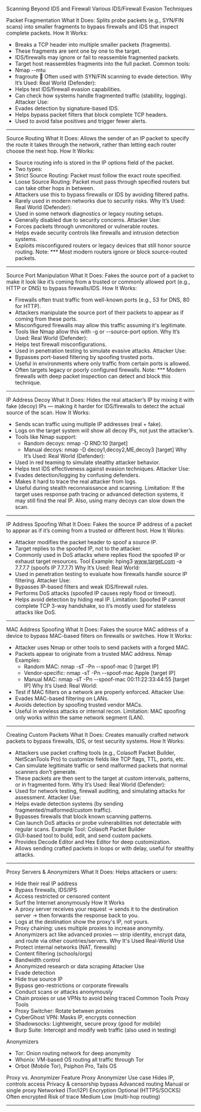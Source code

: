 Scanning Beyond IDS and Firewall
Various IDS/Firewall Evasion Techniques 

Packet Fragmentation
What It Does: Splits probe packets (e.g., SYN/FIN scans) into smaller fragments to bypass firewalls and IDS that inspect complete packets.
How It Works:
- Breaks a TCP header into multiple smaller packets (fragments).
- These fragments are sent one by one to the target.
- IDS/firewalls may ignore or fail to reassemble fragmented packets.
- Target host reassembles fragments into the full packet.
Common tools:
 - Nmap --mtu <size>
 - fragroute
📌 Often used with SYN/FIN scanning to evade detection.
Why It’s Used:
Real World (Defender):
 - Helps test IDS/firewall evasion capabilities.
 - Can check how systems handle fragmented traffic (stability, logging).
Attacker Use:
 - Evades detection by signature-based IDS.
 - Helps bypass packet filters that block complete TCP headers.
 - Used to avoid false positives and trigger fewer alerts.

---

Source Routing
What It Does: Allows the sender of an IP packet to specify the route it takes through the network, rather than letting each router choose the next hop.
How It Works:
- Source routing info is stored in the IP options field of the packet.
- Two types:
 - Strict Source Routing: Packet must follow the exact route specified.
 - Loose Source Routing: Packet must pass through specified routers but can take other hops in between.
- Attackers use this to bypass firewalls or IDS by avoiding filtered paths.
- Rarely used in modern networks due to security risks.
Why It’s Used:
Real World (Defender):
 - Used in some network diagnostics or legacy routing setups.
 - Generally disabled due to security concerns.
Attacker Use:
 - Forces packets through unmonitored or vulnerable routes.
 - Helps evade security controls like firewalls and intrusion detection systems.
 - Exploits misconfigured routers or legacy devices that still honor source routing.
Note: *** Most modern routers ignore or block source-routed packets.

---

Source Port Manipulation
What It Does: Fakes the source port of a packet to make it look like it’s coming from a trusted or commonly allowed port (e.g., HTTP or DNS) to bypass firewalls/IDS.
How It Works:
- Firewalls often trust traffic from well-known ports (e.g., 53 for DNS, 80 for HTTP).
- Attackers manipulate the source port of their packets to appear as if coming from these ports.
- Misconfigured firewalls may allow this traffic assuming it's legitimate.
- Tools like Nmap allow this with -g or --source-port option.
Why It’s Used:
Real World (Defender):
 - Helps test firewall misconfigurations.
 - Used in penetration testing to simulate evasive attacks.
Attacker Use:
 - Bypasses port-based filtering by spoofing trusted ports.
 - Useful in environments where only traffic from certain ports is allowed.
 - Often targets legacy or poorly configured firewalls.
Note: *** Modern firewalls with deep packet inspection can detect and block this technique.

---

IP Address Decoy 
What It Does: Hides the real attacker’s IP by mixing it with fake (decoy) IPs — making it harder for IDS/firewalls to detect the actual source of the scan.
How It Works:
- Sends scan traffic using multiple IP addresses (real + fake).
- Logs on the target system will show all decoy IPs, not just the attacker’s.
- Tools like Nmap support:
  - Random decoys: nmap -D RND:10 [target]
  - Manual decoys: nmap -D decoy1,decoy2,ME,decoy3 [target]
Why It’s Used:
Real World (Defender):
 - Used in red teaming to simulate stealthy attacker behavior.
 - Helps test IDS effectiveness against evasion techniques.
Attacker Use:
 - Evades detection/logging by confusing defenders.
 - Makes it hard to trace the real attacker from logs.
 - Useful during stealth reconnaissance and scanning.
Limitation: If the target uses response path tracing or advanced detection systems, it may still find the real IP. Also, using many decoys can slow down the scan.

---

IP Address Spoofing
What It Does: Fakes the source IP address of a packet to appear as if it’s coming from a trusted or different host.
How It Works:
- Attacker modifies the packet header to spoof a source IP.
- Target replies to the spoofed IP, not to the attacker.
- Commonly used in DoS attacks where replies flood the spoofed IP or exhaust target resources.
Tool Example: hping3 www.target.com -a 7.7.7.7 (spoofs IP 7.7.7.7)
Why It’s Used:
Real World:
 - Used in penetration testing to evaluate how firewalls handle source IP filtering.
Attacker Use:
 - Bypasses IP-based filters and weak IDS/firewall rules.
 - Performs DoS attacks (spoofed IP causes reply flood or timeout).
 - Helps avoid detection by hiding real IP.
Limitation:  Spoofed IP cannot complete TCP 3-way handshake, so it’s mostly used for stateless attacks like DoS.

---

MAC Address Spoofing
What It Does: Fakes the source MAC address of a device to bypass MAC-based filters on firewalls or switches.
How It Works:
- Attacker uses Nmap or other tools to send packets with a forged MAC.
- Packets appear to originate from a trusted MAC address.
Nmap Examples:
  - Random MAC: nmap -sT -Pn --spoof-mac 0 [target IP]
  - Vendor-specific: nmap -sT -Pn --spoof-mac Apple [target IP]
  - Manual MAC: nmap -sT -Pn --spoof-mac 00:11:22:33:44:55 [target IP]
Why It’s Used:
Real World:
 - Test if MAC filters on a network are properly enforced.
Attacker Use:
 - Evades MAC-based filtering on LANs.
 - Avoids detection by spoofing trusted vendor MACs.
 - Useful in wireless attacks or internal recon.
Limitation: MAC spoofing only works within the same network segment (LAN).

---

Creating Custom Packets
What It Does: Creates manually crafted network packets to bypass firewalls, IDS, or test security systems.
How It Works:
- Attackers use packet crafting tools (e.g., Colasoft Packet Builder, NetScanTools Pro) to customize fields like TCP flags, TTL, ports, etc.
- Can simulate legitimate traffic or send malformed packets that normal scanners don’t generate.
- These packets are then sent to the target at custom intervals, patterns, or in fragmented form.
Why It’s Used:
Real World (Defender):
 - Used for network testing, firewall auditing, and simulating attacks for assessment.
Attacker Use:
 - Helps evade detection systems (by sending fragmented/malformed/custom traffic).
 - Bypasses firewalls that block known scanning patterns.
 - Can launch DoS attacks or probe vulnerabilities not detectable with regular scans.
Example Tool: Colasoft Packet Builder
- GUI-based tool to build, edit, and send custom packets.
- Provides Decode Editor and Hex Editor for deep customization.
- Allows sending crafted packets in loops or with delay, useful for stealthy attacks.

---

Proxy Servers & Anonymizers 
What It Does: 
Helps attackers or users:
 - Hide their real IP address
 - Bypass firewalls, IDS/IPS
 - Access restricted or censored content
 - Surf the Internet anonymously
How It Works
- A proxy server receives your request → sends it to the destination server → then forwards the response back to you.
- Logs at the destination show the proxy's IP, not yours.
- Proxy chaining: uses multiple proxies to increase anonymity.
- Anonymizers act like advanced proxies — strip identity, encrypt data, and route via other countries/servers.
Why It's Used
Real-World Use
 - Protect internal networks (NAT, firewalls)
 - Content filtering (schools/orgs)
 - Bandwidth control
 - Anonymized research or data scraping
Attacker Use
 - Evade detection
 - Hide true source IP
 - Bypass geo-restrictions or corporate firewalls
 - Conduct scans or attacks anonymously
 - Chain proxies or use VPNs to avoid being traced
Common Tools
Proxy Tools
 - Proxy Switcher: Rotate between proxies
 - CyberGhost VPN: Masks IP, encrypts connection
 - Shadowsocks: Lightweight, secure proxy (good for mobile)
 - Burp Suite: Intercept and modify web traffic (also used in testing)

Anonymizers
 - Tor: Onion routing network for deep anonymity
 - Whonix: VM-based OS routing all traffic through Tor
 - Orbot (Mobile Tor), Psiphon Pro, Tails OS

Proxy vs. Anonymizer
Feature	Proxy	Anonymizer
Use case	Hides IP, controls access	Privacy & censorship bypass
Advanced routing	Manual or single proxy	Networked (Tor/I2P)
Encryption	Optional (HTTPS/SOCKS)	Often encrypted
Risk of trace	Medium	Low (multi-hop routing)

---
